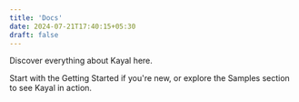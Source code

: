 ```yaml
---
title: 'Docs'
date: 2024-07-21T17:40:15+05:30
draft: false
---
```

Discover everything about Kayal here.

Start with the Getting Started if you're new, or explore the Samples section to see Kayal in action.
